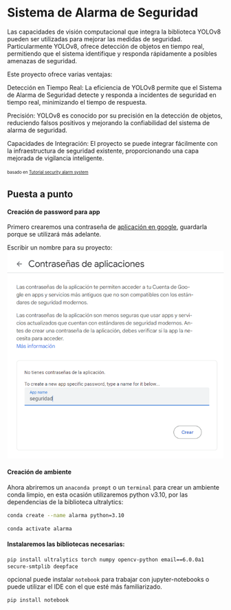 
#  Sistema de Alarma de Seguridad

Las capacidades de visión computacional que integra la biblioteca YOLOv8 pueden ser utilizadas para mejorar las medidas de seguridad.
Particularmente YOLOv8, ofrece detección de objetos en tiempo real, permitiendo que el sistema identifique y responda rápidamente a posibles amenazas de seguridad. 
  
Este proyecto ofrece varias ventajas:

Detección en Tiempo Real: La eficiencia de YOLOv8 permite que el Sistema de Alarma de Seguridad detecte y responda a incidentes de seguridad en tiempo real, minimizando el tiempo de respuesta.

Precisión: YOLOv8 es conocido por su precisión en la detección de objetos, reduciendo falsos positivos y mejorando la confiabilidad del sistema de alarma de seguridad.

Capacidades de Integración: El proyecto se puede integrar fácilmente con la infraestructura de seguridad existente, proporcionando una capa mejorada de vigilancia inteligente.
  

  
<sup><sub>basado en [Tutorial security alarm system](https://docs.ultralytics.com/guides/security-alarm-system)</sub></sup>


## Puesta a punto

#### Creación de password para app


Primero crearemos una contraseña de [aplicación en google](https://myaccount.google.com/apppasswords), guardarla porque se utilizará más adelante.

Escribir un nombre para su proyecto:
![cuadro_proyecto](images/img1.PNG)


####  Creación de ambiente

Ahora abriremos un `anaconda prompt` o un `terminal` para crear un ambiente conda limpio, en esta ocasión utilizaremos python v3.10, por las dependencias de la biblioteca ultralytics:

```bash
conda create --name alarma python=3.10 
```

```bash
conda activate alarma 
```


#### Instalaremos las bibliotecas necesarias:

```
pip install ultralytics torch numpy opencv-python email==6.0.0a1 secure-smtplib deepface
```
opcional puede instalar `notebook` para trabajar con jupyter-notebooks o puede utilizar el IDE con el que esté más familiarizado.

```
pip install notebook
```


